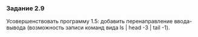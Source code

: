 ### Задание 2.9
Усовершенствовать программу 1.5: добавить перенаправление ввода-вывода (возможность записи команд вида ls | head -3 | tail -1).
